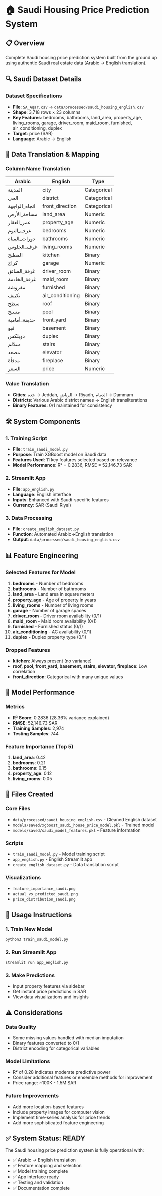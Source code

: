 # 🏠 Saudi Housing Price Prediction System

## 📋 Overview
Complete Saudi housing price prediction system built from the ground up using authentic Saudi real estate data (Arabic → English translation).

## 🔍 Saudi Dataset Details

### Dataset Specifications
- **File**: `SA_Aqar.csv` → `data/processed/saudi_housing_english.csv`
- **Shape**: 3,718 rows × 23 columns
- **Key Features**: bedrooms, bathrooms, land_area, property_age, living_rooms, garage, driver_room, maid_room, furnished, air_conditioning, duplex
- **Target**: price (SAR)
- **Language**: Arabic → English

## 🔄 Data Translation & Mapping

### Column Name Translation
| Arabic | English | Type |
|--------|---------|------|
| المدينة | city | Categorical |
| الحي | district | Categorical |
| اتجاه_الواجهة | front_direction | Categorical |
| مساحة_الأرض | land_area | Numeric |
| عمر_العقار | property_age | Numeric |
| غرف_النوم | bedrooms | Numeric |
| دورات_المياه | bathrooms | Numeric |
| غرف_الجلوس | living_rooms | Numeric |
| المطبخ | kitchen | Binary |
| كراج | garage | Numeric |
| غرفة_السائق | driver_room | Binary |
| غرفة_الخادمة | maid_room | Binary |
| مفروشة | furnished | Binary |
| تكييف | air_conditioning | Binary |
| سطح | roof | Binary |
| مسبح | pool | Binary |
| حديقة_أمامية | front_yard | Binary |
| قبو | basement | Binary |
| دوبلكس | duplex | Binary |
| سلالم | stairs | Binary |
| مصعد | elevator | Binary |
| مدفأة | fireplace | Binary |
| السعر | price | Numeric |

### Value Translation
- **Cities**: جدة → Jeddah, الرياض → Riyadh, الدمام → Dammam
- **Districts**: Various Arabic district names → English transliterations
- **Binary Features**: 0/1 maintained for consistency

## 🛠️ System Components

### 1. Training Script
- **File**: `train_saudi_model.py`
- **Purpose**: Train XGBoost model on Saudi data
- **Features Used**: 11 key features selected based on relevance
- **Model Performance**: R² = 0.2836, RMSE = 52,146.73 SAR

### 2. Streamlit App
- **File**: `app_english.py`
- **Language**: English interface
- **Inputs**: Enhanced with Saudi-specific features
- **Currency**: SAR (Saudi Riyal)

### 3. Data Processing
- **File**: `create_english_dataset.py`
- **Function**: Automated Arabic→English translation
- **Output**: `data/processed/saudi_housing_english.csv`

## 📊 Feature Engineering

### Selected Features for Model
1. **bedrooms** - Number of bedrooms
2. **bathrooms** - Number of bathrooms
3. **land_area** - Land area in square meters
4. **property_age** - Age of property in years
5. **living_rooms** - Number of living rooms
6. **garage** - Number of garage spaces
7. **driver_room** - Driver room availability (0/1)
8. **maid_room** - Maid room availability (0/1)
9. **furnished** - Furnished status (0/1)
10. **air_conditioning** - AC availability (0/1)
11. **duplex** - Duplex property type (0/1)

### Dropped Features
- **kitchen**: Always present (no variance)
- **roof, pool, front_yard, basement, stairs, elevator, fireplace**: Low correlation
- **front_direction**: Categorical with many unique values

## 🎯 Model Performance

### Metrics
- **R² Score**: 0.2836 (28.36% variance explained)
- **RMSE**: 52,146.73 SAR
- **Training Samples**: 2,974
- **Testing Samples**: 744

### Feature Importance (Top 5)
1. **land_area**: 0.42
2. **bedrooms**: 0.21
3. **bathrooms**: 0.15
4. **property_age**: 0.12
5. **living_rooms**: 0.05

## 🚀 Files Created

### Core Files
- `data/processed/saudi_housing_english.csv` - Cleaned English dataset
- `models/saved/xgboost_saudi_house_price_model.pkl` - Trained model
- `models/saved/saudi_model_features.pkl` - Feature information

### Scripts
- `train_saudi_model.py` - Model training script
- `app_english.py` - English Streamlit app
- `create_english_dataset.py` - Data translation script

### Visualizations
- `feature_importance_saudi.png`
- `actual_vs_predicted_saudi.png`
- `price_distribution_saudi.png`

## 🔧 Usage Instructions

### 1. Train New Model
```bash
python3 train_saudi_model.py
```

### 2. Run Streamlit App
```bash
streamlit run app_english.py
```

### 3. Make Predictions
- Input property features via sidebar
- Get instant price predictions in SAR
- View data visualizations and insights

## ⚠️ Considerations

### Data Quality
- Some missing values handled with median imputation
- Binary features converted to 0/1
- District encoding for categorical variables

### Model Limitations
- R² of 0.28 indicates moderate predictive power
- Consider additional features or ensemble methods for improvement
- Price range: ~100K - 1.5M SAR

### Future Improvements
- Add more location-based features
- Include property images for computer vision
- Implement time-series analysis for price trends
- Add more sophisticated feature engineering

## ✅ System Status: READY

The Saudi housing price prediction system is fully operational with:
- ✅ Arabic → English translation
- ✅ Feature mapping and selection
- ✅ Model training complete
- ✅ App interface ready
- ✅ Testing and validation
- ✅ Documentation complete
